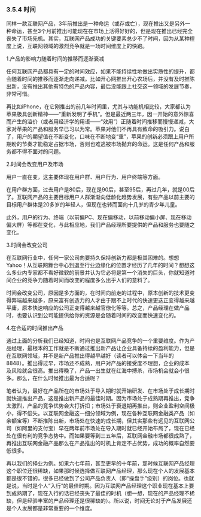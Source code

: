 ### 3.5.4 时间

同样一款互联网产品，3年前推出是一种命运（或存或亡），现在推出又是另外一种命运，甚至3个月前推出可能现在在市场上活得好好的，但是现在推出已经完全丧失了市场先机。其实，互联网产品成功的关键要素总少不了时间，因为从某种程度上说，互联网领域的激烈竞争就是一场时间维度上的快跑。

1.产品的影响力随着时间的推移而逐渐衰减

任何互联网产品都具有一定的时间效应，如果不能持续性地做出实质性的提升，都会随着时间的推移而逐渐走向递减。比如开心网推出开心农场后，并没有及时推陈出新，没有推出其他有特色的产品内容，最后没能跟上社交这一领域的发展节奏，非常可惜。

再比如iPhone，在它刚推出的前几年时间里，尤其与功能机相比较，大家都认为苹果极具创新精神——“重新发明了手机”。但是最近两三年，因一开始的意外惊喜而产生的溢价（或者用经济学的用语——“效用”）正随着时间推移而慢慢递减，大家对苹果的产品和服务早已习以为常。苹果对他们不再具有致命的吸引力。说白了，用户的期望值在不断变化，口味在不断地变“重”，苹果的创新必须跟上用户所期盼的节奏才能稳定占据市场，否则也难逃被市场抛弃的命运。这是任何产品和服务都不得不面对的问题。

2.时间会改变用户及市场

用户一直在变，这主要体现在用户群、用户行为、用户终端等方面。

在用户群方面，过去用户是80后，现在是90后，甚至95后，再过几年，就是00后了。互联网产品的主要目标用户人群渐渐向低龄化趋势发展，有些产品以前主要的目标用户群体是20多岁的年轻人，但现在也转而面向十几岁的青少年儿童。

此外，用户的行为、终端（以前偏PC、现在偏移动，以前移动偏小屏、现在移动偏大屏）等都在变化，与此相应地，我们产品经理所要提供的产品和服务也要随之变化。

3.时间会改变公司

在互联网行业中，任何一家公司向要持久保持创新力都是极其困难的。想想Yahoo！从互联网舞台中心到退至行业边缘化的位置才经历了几年的时间？想想这么多业内专家都不看好微软的前景并认为它必将是第一个消失的巨头，你就知道时间企业的竞争力随着时间而改变的程度多么出乎人们的意料了。

时间会改变公司，原因是多方面的，在时间向前走的过程中，原本创新的技术更变得弊端越来越多，原来富有创造力的人才由于跟不上时代的快速更迭正变得越来越平庸，原本快速响应的公司正变得越来越官僚化等等。总之，产品经理在做产品时，也要认识到公司能提供给你的资源是会随着时间的改变而快速变化的。

4.在合适的时间推出产品

通过上面的分析我们已经知道，时间也是互联网产品竞争的一个重要维度。作为产品经理，最根本的工作就是不断通过推出新产品让企业具备持续的盈利能力，但是在互联网领域，并不是新产品推出得越早越好（读者可以体会一下当年的8848）。推出得过早，市场还不成熟，用户对产品的接受度不理想，企业的成本及风险就会很高。推出得晚了，产品一出生就在红海中搏杀，市场机会就会小很多。那么，在什么时候推出最为合适呢？

笔者认为，最好在产品所在的市场处于导入期时就开始研发、在市场处于成长期时就快速推出产品，这是推出新产品的最佳时期。因为市场处于成熟期再推出，竞争太激烈，产品的竞争优势会大打折扣；市场处于衰退期再推出，则企业盈利空间极小，得不偿失。以互联网金融这一细分领域为例，现在各种互联网金融类产品（如余额宝等）不断推陈出新，市场处在快速的成长期，但其实那些有远见的互联网公司（如阿里的支付宝）早在两年前市场处在导入期时就已经开始布局了，现在已经处在很有利的竞争态势中。而如果要等到三五年后，互联网金融市场都很成熟了，再推出互联网金融产品那么在产品推出的时机上肯定不占优势，成功的概率自然要低很多。

再以我们的择业为例。如果六七年前，甚至更早的十年前，那时候互联网产品经理这个职位还很稀缺，如果那时候选择做互联网产品经理，那么现在个人的发展基本都是很不错的，很多已经做到了公司产品负责人（即“操盘手”级别）的岗位。也就是说，当时是个人“入行”的最佳时期。因为互联网产品经理这个职业现在基本上要到成熟期了，现在入行的话已经丧失了最佳的时机（想一想，现在的产品经理不稀缺，但是经验丰富的产品经理还是很稀缺的）。所以说，时间无论对于产品发展还是个人发展都是非常重要的一个维度。
